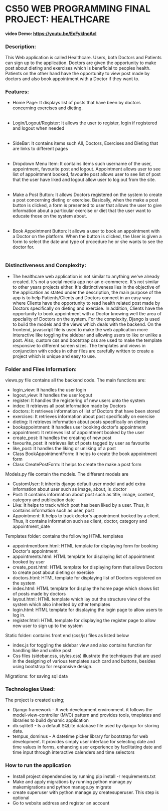 # CS50 WEB PROGRAMMING FINAL PROJECT: HEALTHCARE
#### video Demo: https://youtu.be/EoFyklnoAcI

### Description:
This Web application is called Healthcare. Users, both Doctors and Patients can sign up to the application. 
Doctors are given the opportunity to make post about dieting and exercises which is beneficial to peoples health.
Patients on the other hand have the opportunity to view post made by doctors
and also book appointment with a Doctor if they want to.

### Features:
* Home Page: It displays list of posts that have been by doctors concerning exercises and dieting.<br />
  <br/>

* Login/Logout/Register: It allows the user to register, login if registered and logout when needed
  <br />
  <br/>
* SideBar: It contains items such All, Doctors, Exercises and Dieting that are links to different pages
  <br /><br />
* Dropdown Menu Item: It contains items such username of the user, appointment, favourite post and logout.
  Appointment allows user to see list of appointment booked, favourite post allows user to see list of post
  that the user have liked and logout allow user to log out from the site. <br />
  <br />
* Make a Post Button: It allows Doctors registered on the system to create a post concerning dieting or exercise.
  Basically, when the make a post button is clicked, a form is presented to user that allows the user to
  give information about a particular exercise or diet that the user want to educate those on the system about. <br />
  <br />
* Book Appointment Button: It allows a user to book an appointment with a Doctor on the platform.
  When the button is clicked, the User is given a form to select the date and type of procedure
  he or she wants to see the doctor for.
  <br/><br/>


### Distinctiveness and Complexity:
* The healthcare web application is not similar to anything we've already created. It's not a social media app nor an e-commerce. 
It's not similar to other years projects either. It's distinctiveness lies in the objective of the application as stated under the
description, the main purpose of the app is to help Patients/Clients and Doctors connect in an easy way where Clients have
the opportunity to read health related post made by Doctors specifically on dieting and exercise. In addition, Clients have
the opportunity to book appointment with a Doctor knowing well the area of speciality of Doctors on the system.
For the complexity, Django is used to build the models and the views which deals with the backend. On the frontend, javascript
file is used to make the web application more interactive like toggling the sidebar and allowing users to like or unlike a post.
Also, custom css and bootstrap css are used to make the template responsive to different screen sizes. The templates
and views in conjunction with codes in other files are carefully written to create a project which is unique and easy to use.


### Folder and Files Information:
views.py file contains all the backend code. The main functions are:
* login_view: It handles the user login
* logout_view: It handles the user logout
* register: It handles the registering of new users unto the system
* index: It retrieves all post information made by Doctors
* doctors: It retrieves information of list of Doctors that have been stored
* exercises: It retrieves information about post specifically on exercise 
* dieting: It retrieves information about posts specifically on dieting
* bookappointment: It handles user booking doctor's appointment
* appointment: It retrieves list of appointment booked by the user
* create_post: It handles the creating of new post
* favourite_post: it retrieves list of posts tagged by user as favourite
* like_post: It handles the liking or unliking of a post
* Class BookAppointmentForm: It helps to create the book appointment form
* Class CreatePostForm: It helps to create the make a post form

Models.py file contain the models. The different models are
* CustomUser: It inherits django default user model and add extra information about user such as image, about, is_doctor
* Post: It contains information about post such as title, image, content, category and publication date
* Like: It helps to track which post has been liked by a user. Thus, it contains information such as user, post
* Appointment: It helps to track doctor's appointment booked by a client. Thus, it contains information such as 
client, doctor, category and appointment_date

Templates folder: contains the following HTML templates
* appointmentform.html: HTML template for displaying form for booking Doctor's appointment
* appointments.html: HTML template for displaying list of appointment booked by user
* create_post.html: HTML template for displaying form that allows Doctors to create post about dieting or exercise
* doctors.html: HTML template for displaying list of Doctors registered on the system
* index.html: HTML template for display the home page which shows list of posts made by doctors
* layout.html: HTML template which lay out the structure view of the system which also inherited by other templates
* login.html: HTML template for displaying the login page to allow users to log in.
* register.html: HTML template for displaying the register page to allow new user to sign up to the system

Static folder: contains front end (css/js) files as listed below
* index.js for toggling the sidebar view and also contains function for handling like and unlike post
* Css files (sidebar.css, styles.css) illustrate the techniques that are used in the designing of various 
templates such card and buttons, besides using bootstrap for responsive design.

Migrations: for saving sql data

### Technologies Used:
The project is created using;
* Django framework - A web development environment. it follows the model-view-controller (MVC) pattern and provides tools, tmeplates and libraries to build dynamic application<br/>
* db.sqlite3 - Is a default SQLite database file used by django for storing data.<br/>
* tempus_dominus - A datetime picker library for bootstrap for web development. It provides simply user interface for selecting date and time values in forms, enhancing user experience by facilitating date and time input through interactive calenders and time selectors <br/>

### How to run the application
* Install project dependencies by running pip install -r requirements.txt
* Make and apply migrations by running python manage.py makemigrations
  and python manage.py migrate
* create superuser with python manage.py createsuperuser. This step is optional
* Go to website address and register an account